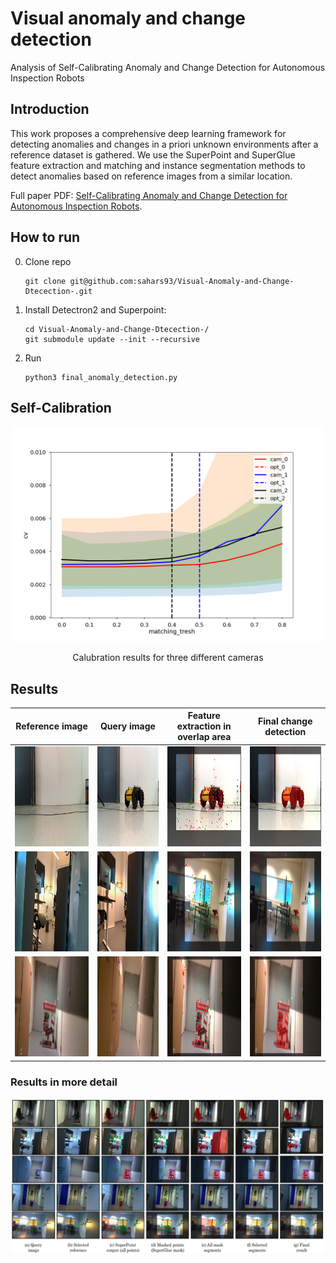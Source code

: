 # Visual anomaly and change detection

Analysis of  Self-Calibrating Anomaly and Change Detection for Autonomous Inspection Robots

## Introduction

This work proposes a comprehensive deep learning framework for detecting anomalies and changes in a priori unknown environments after a reference dataset is gathered. We use the SuperPoint and SuperGlue feature extraction and matching and instance segmentation methods to detect anomalies based on reference images from a similar location. 

Full paper PDF: [Self-Calibrating Anomaly and Change Detection for Autonomous Inspection Robots](https://arxiv.org/pdf/2209.02379.pdf).

## How to run

   0. Clone repo
      ```
      git clone git@github.com:sahars93/Visual-Anomaly-and-Change-Dtecection-.git
      ```
   1. Install Detectron2 and Superpoint:
      ```
      cd Visual-Anomaly-and-Change-Dtecection-/
      git submodule update --init --recursive
      ```
   2. Run
      ```
      python3 final_anomaly_detection.py

## Self-Calibration

<div align=center>
  <img src="./self_calibration/calibration_results/cameras_key_thresh0.003.png" width="500" />
  <p align="center">Calubration results for three different cameras</p>
</div>



## Results

Reference image            |  Query image            |  Feature extraction in overlap area            |  Final change detection        
:-------------------------:|:-------------------------:|:-------------------------:|:-------------------------: 
<img src="./input_images/b1.jpeg" width="240" height="160" />  |  <img src="./input_images/b2.jpeg" width="240" height="160" />  |  <img src="./output_images/overlapedPoints.jpg" width="240" height="160" />  |  <img src="./output_images/a_final.jpg" width="240" height="160" />
<img src="./input_images/c1.jpg" width="240" height="160" />  |  <img src="./input_images/c2.jpg" width="240" height="160" />  |  <img src="./output_images/overlapedPoints12.jpg" width="240" height="160" />  |  <img src="./output_images/a_final12.jpg" width="240" height="160" />
<img src="./input_images/a1.jpg" width="240" height="160" />  |  <img src="./input_images/a2.jpg" width="240" height="160" />  |  <img src="./output_images/overlapedPoints2.jpg" width="240" height="160" />  |  <img src="./output_images/a_final2.jpg" width="240" height="160" />

### Results in more detail

![](./output_images/all_together.png)
